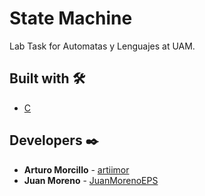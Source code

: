 # State Machine

Lab Task for Automatas y Lenguajes at UAM.

## Built with 🛠️

* [C](https://devdocs.io/c/)

## Developers ✒️

* **Arturo Morcillo** - [artiimor](https://github.com/artiimor)
* **Juan Moreno** - [JuanMorenoEPS](https://github.com/JuanMorenoEPS)

